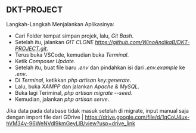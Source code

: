 
## DKT-PROJECT

Langkah-Langkah Menjalankan Aplikasinya:

- Cari Folder tempat simpan projek, lalu, *Git Bash*.
- Setelah itu, jalankan *GIT CLONE https://github.com/WinoAndikaB/DKT-PROJECT.git*.
- Terus buka VSCode, kemudian buka *Terminal*.
- Ketik *Composer Update*.
- Setelah itu, buat file baru *.env* dan pindahkan isi dari *.env.example* ke *.env*.
- Di *Terminal*, ketikkan *php artisan key:generate*.
- Lalu, buka *XAMPP* dan jalankan *Apache & MySQL*.
- Buka lagi Teriminal, *php artisan migrate --seed*.
- Kemudian, jalankan *php artisan serve*.

Jika data pada database tidak masuk setelah di migrate, input manual saja dengan import file dari GDrive |
https://drive.google.com/file/d/1qCoU4ux-hVM34y-96WeNVdI9kmGeyLlB/view?usp=drive_link